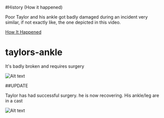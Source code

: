 #History (How it happened)

Poor Taylor and his ankle got badly damaged during an incident very similar, if not exactly like, the one depicted in this video.

[How It Happened](https://vine.co/v/iZb65XYuvDM)


# taylors-ankle
It's badly broken and requires surgery

![Alt text](https://i.ytimg.com/vi/7EjUVKlGASQ/maxresdefault.jpg "Taylor's Ankle")


##UPDATE

Taylor has had successful surgery. he is now recovering. His ankle/leg are in a cast

![Alt text](http://www.orthotape.com/assets/images/Cast%20Kits/pink%20short%20leg%20cast.JPG "Taylor's Ankle Update")
